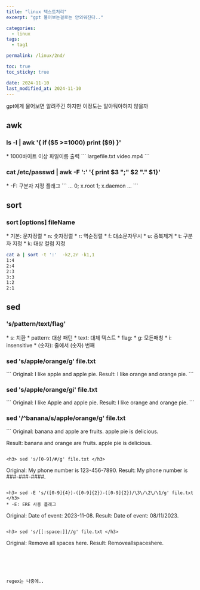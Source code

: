 ```yaml
---
title: "linux 텍스트처리"
excerpt: "gpt 물어보는걸로는 안외워진다.."

categories:
  - linux
tags:
  - tag1

permalink: /linux/2nd/

toc: true
toc_sticky: true

date: 2024-11-10
last_modified_at: 2024-11-10
---
```

gpt에게 물어보면 알려주긴 하지만 이정도는 알아둬야하지 않을까

##  awk  
<h3> ls -l | awk '{ if ($5 >=1000) print ($9) }'  </h3>
* 1000바이트 이상 파일이름 출력
```
largefile.txt
video.mp4
```
<h3> cat /etc/passwd | awk -F ':' '{ print $3 ";" $2 "." $1}' </h3>
* -F: 구분자 지정 플래그 
```
...
0; x.root
1; x.daemon
...
```

## sort
<h3> sort [options] fileName </h3>
* 기본: 문자정렬  
* n: 숫자정렬   
* r: 역순정렬  
* f: 대소문자무시
* u: 중복제거
* t: 구분자 지정
* k: 대상 컬럼 지정

``` bash
cat a | sort -t ':'  -k2,2r -k1,1
1:4
2:4
2:3
3:3
1:2
2:1
```

## sed
<h3> 's/pattern/text/flag' </h3>
* s: 치환  
* pattern: 대상 패턴  
* text: 대체 텍스트
* flag:
  * g: 모든매칭
  * i: insensitive
  * (숫자): 줄에서 (숫자) 번째

<h3> sed 's/apple/orange/g' file.txt </h3>
```
Original: I like apple and apple pie.
Result:   I like orange and orange pie.
```

<h3> sed 's/apple/orange/gi' file.txt </h3>
```
Original: I like Apple and apple pie.
Result:   I like orange and orange pie.
```

<h3> sed '/^banana/s/apple/orange/g' file.txt </h3>
```
Original:
banana and apple are fruits.
apple pie is delicious.

Result:
banana and orange are fruits.
apple pie is delicious.
```

<h3> sed 's/[0-9]/#/g' file.txt </h3>
```
Original: My phone number is 123-456-7890.
Result:   My phone number is ###-###-####.
```

<h3> sed -E 's/([0-9]{4})-([0-9]{2})-([0-9]{2})/\3\/\2\/\1/g' file.txt </h3>
* -E: ERE 사용 플래그 
```
Original: Date of event: 2023-11-08.
Result:   Date of event: 08/11/2023.
```

<h3> sed 's/[[:space:]]//g' file.txt </h3>
```
Original: Remove all   spaces  here.
Result:   Removeallspaceshere.
```





regex는 나중에..